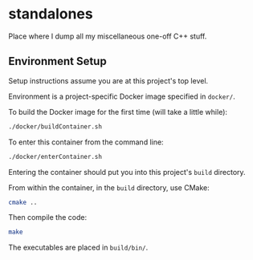 # standalones

Place where I dump all my miscellaneous one-off C++ stuff.

## Environment Setup

Setup instructions assume you are at this project's top level.

Environment is a project-specific Docker image specified in `docker/`.

To build the Docker image for the first time (will take a little while):
```bash
./docker/buildContainer.sh
```

To enter this container from the command line:
```bash
./docker/enterContainer.sh
```

Entering the container should put you into this project's `build` directory.

From within the container, in the `build` directory, use CMake:
```bash
cmake ..
```

Then compile the code:
```bash
make
```

The executables are placed in `build/bin/`.
